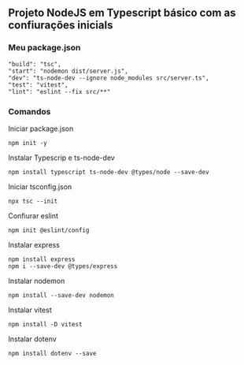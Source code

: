## Projeto NodeJS em Typescript básico com as confiurações inicials

### Meu package.json

```
"build": "tsc",
"start": "nodemon dist/server.js",
"dev": "ts-node-dev --ignore node_modules src/server.ts",
"test": "vitest",
"lint": "eslint --fix src/**"
```

### Comandos

Iniciar package.json
```
npm init -y
```

Instalar Typescrip e ts-node-dev
```
npm install typescript ts-node-dev @types/node --save-dev
```

Iniciar tsconfig.json
```
npx tsc --init
```

Confiurar eslint
```
npm init @eslint/config
```

Instalar express
```
npm install express
npm i --save-dev @types/express
```

Instalar nodemon
```
npm install --save-dev nodemon
```

Instalar vitest
```
npm install -D vitest
```

Instalar dotenv
```
npm install dotenv --save
```
